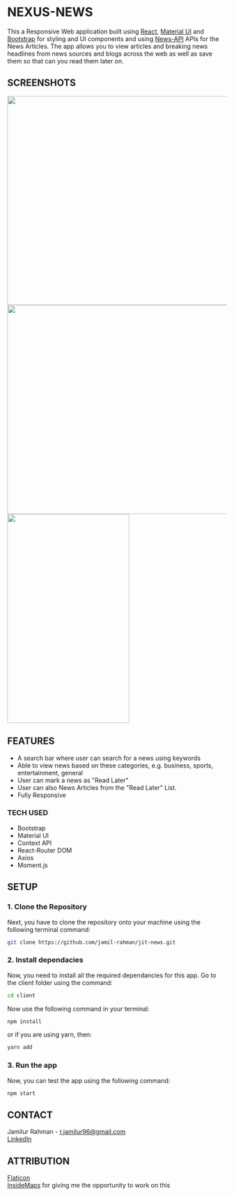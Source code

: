 # NEXUS-NEWS
This a Responsive Web application built using [React](https://reactjs.org/), [Material UI](https://mui.com/) and [Bootstrap](https://getbootstrap.com/) for styling and UI components and using [News-API](https://newsapi.org/) APIs for the News Articles. The app allows you to view articles and breaking news headlines from news sources and blogs across the web  as well as save them so that can you read them later on.

## SCREENSHOTS
<a href="url"><img src="https://cdn.discordapp.com/attachments/948296207070019594/1003086506195435590/unknown.png" height="480" width="600" ></a>
<a href="url"><img src="https://cdn.discordapp.com/attachments/948296207070019594/1003087135408132146/unknown.png" height="480" width="600" ></a>
<a href="url"><img src="https://cdn.discordapp.com/attachments/948296207070019594/1003086634549514280/unknown.png" height="480" width="280" ></a>


## FEATURES

* A search bar where user can search for a news using keywords
* Able to view news based on these categories, e.g. business, sports, entertainment, general
* User can mark a news as "Read Later" 
* User can also News Articles from the "Read Later" List.
* Fully Responsive


### TECH USED

* Bootstrap
* Material UI
* Context API
* React-Router DOM
* Axios
* Moment.js

## SETUP

### 1. Clone the Repository
Next, you have to clone the repository onto your machine using the following terminal command:
```bash
git clone https://github.com/jamil-rahman/jit-news.git
```
### 2. Install dependacies
Now, you need to install all the required dependancies for this app. Go to the client folder using the command:
```bash
cd client
```
Now use the following command in your terminal:
```bash
npm install
```
or if you are using yarn, then: 
```bash
yarn add
```

### 3. Run the app
Now, you can test the app using the following command:
```bash
npm start
```

## CONTACT
Jamilur Rahman - [r.jamilur96@gmail.com](r.jamilur96@gmail.com) <br>
[LinkedIn](https://www.linkedin.com/in/jamilurrahman96/)

## ATTRIBUTION
[Flaticon](www.flaticon.com) <br>
[InsideMaps](https://www.insidemaps.com/) for giving me the opportunity to work on this
